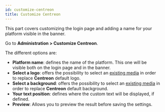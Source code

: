 ```yaml
---
id: customize-centreon
title: Customize Centreon
---
```


This part covers customizing the login page and adding a name for your platform visible in the banner.

Go to **Administration > Customize Centreon**.

The different options are:

- **Platform name**: defines the name of the platform. This one will be visible both on the login page and in the banner.
- **Select a logo**: offers the possibility to select an [existing media](./parameters/medias.md) in order to replace **Centreon** default logo.
- **Select a background**: offers the possibility to select an [existing media](./parameters/medias.md) in order to replace **Centreon** default background.
- **Your text position**: defines where the custom text will be displayed, if defined.
- **Preview**: Allows you to preview the result before saving the settings.